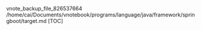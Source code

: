 vnote_backup_file_826537664 /home/cai/Documents/vnotebook/programs/language/java/framework/springboot/target.md
[TOC]

